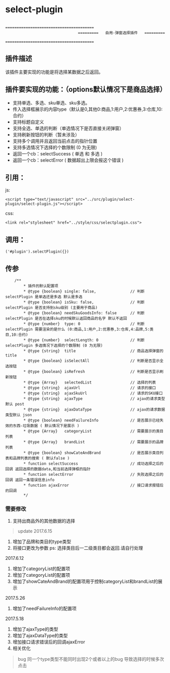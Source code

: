 # select-plugin

                                    =======================================
                                    =========   自用-弹窗选择插件   =========
                                    =======================================

## 插件描述
该插件主要实现的功能是将选择某数据之后返回。

## 插件要实现的功能：（options默认情况下是商品选择）
* 支持单选、多选、sku单选、sku多选。
* 传入选择框展示的内容type（默认是0,其他0:商品,1:用户,2:优惠券,3:仓库,10:合约）
* 支持标题自定义
* 支持全选、单选的判断（单选情况下是否直接关闭弹窗）
* 支持刷新按钮的判断（暂未涉及）
* 支持多个调用并且返回当前点击的指针位置
* 支持多选情况下选择的个数限制 (0 为无限)
* 返回一个cb：selectSuccess ( 单选 和 多选 )
* 返回一个cb：selectError ( 数据超出上限会报这个错误 )

## 引用：
js:
```
<script type="text/javascript" src="../src/plugin/select-plugin/select-plugin.js"></script>
```
css:
```
<link rel="stylesheet" href="../style/css/selectplugin.css">
```

## 调用：
```
('#plugin').selectPlugin({})
```
## 传参
```
    /**
        * 插件的默认配置项
        * @type {boolean} single: false,               // 判断 selectPlugin 是单选还是多选 默认是多选
        * @type {boolean} isSku: false,                // 判断 selectPlugin 是否支持到sku级别 (主要用于商品)
        * @type {boolean} needSkuGoodsInfo: false      // 判断 selectPlugin 是否在选择sku的时候默认返回商品的名字 默认不返回
        * @type {number}  type: 0                      // 判断 selectPlugin 需要渲染的是什么 (0:商品,1:用户,2:优惠券,3:仓库,4:品牌,5:类目,10:合约)
        * @type {number}  selectLength: 0              // 判断 selectPlugin 多选情况下选择的个数限制 (0 为无限)
        * @type {string}  title                        // 商品选择弹窗的title
        * @type {boolean} isSelectAll                  // 判断是否显示全选按钮
        * @type {boolean} isRefresh                    // 判断是否显示刷新按钮
        * @type {Array}   selectedList                 // 选择的列表
        * @type {string}  ajaxUrl                      // 请求的接口
        * @type {string}  ajaxSkuUrl                   // 请求的SKU接口
        * @type {string}  ajaxType                     // ajax的请求类型默认 post
        * @type {string}  ajaxDataType                 // ajax的请求数据类型默认 json
        * @type {boolean} needFailureInfo              // 是否展示已经失效的东西-垃圾数据 ( 默认情况下是展示 )
        * @type {Array}   categoryList                 // 需要展示的类目列表
        * @type {Array}   brandList                    // 需要展示的品牌列表
        * @type {boolean} showCateAndBrand             // 是否展示类目列表和品牌列表的搜索 ( 默认false )
        * function selectSuccess                       // 成功选择之后的回调 返回选择的数据data,和当前选择弹框的指针
        * function selectError                         // 失败选择之后的回调 返回一条错误信息info
        * function ajaxError                           // 接口请求报错后的回调
        */
 ```
### 需要修改
 1. 支持出商品外的其他数据的选择


> update
2017.6.15
1. 增加了品牌和类目的type类型
2. 将接口更改为参数
ps: 选择类目后一二级类目都会返回.请自行处理

2017.6.12
1. 增加了categoryList的配置项
2. 增加了categoryList的配置项
3. 增加了showCateAndBrand的配置项用于控制categoryList和brandList的展示

2017.5.26
1. 增加了needFailureInfo的配置项

2017.5.18
1. 增加了ajaxType的类型
2. 增加了ajaxDataType的类型
3. 增加接口请求错误后的回调ajaxError
4. 相关优化

> bug
同一个type类型不能同时出现2个或者以上的bug 导致选择的时候多次点击
 
